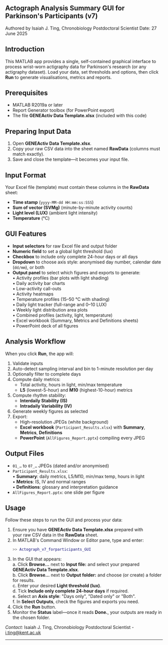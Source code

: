  Actograph Analysis  Summary GUI for Parkinson's Participants (v7)
 ------------------------------------------------------------------------
 Authored by Isaiah J. Ting, Chronobiology Postdoctoral Scientist
 Date: 27 June 2025

 ## Introduction
 This MATLAB app provides a single, self-contained graphical interface to
 process wrist-worn actigraphy data for Parkinson's research (or any
 actigraphy dataset). Load your data, set thresholds and options, then
 click **Run** to generate visualisations, metrics and reports.

 ## Prerequisites
 - MATLAB R2019a or later  
 - Report Generator toolbox (for PowerPoint export)  
 - The file **GENEActiv Data Template.xlsx** (included with this code)  

 ## Preparing Input Data
 1. Open **GENEActiv Data Template.xlsx**.  
 2. Copy your raw CSV data into the sheet named **RawData** (columns must match exactly).  
 3. Save and close the template—it becomes your input file.  

 ## Input Format
 Your Excel file (template) must contain these columns in the **RawData** sheet:  
 - **Time stamp** (`yyyy-MM-dd HH:mm:ss:SSS`)  
 - **Sum of vector (SVMg)** (minute-by-minute activity counts)  
 - **Light level (LUX)** (ambient light intensity)  
 - **Temperature** (°C)  

 ## GUI Features
 - **Input selectors** for raw Excel file and output folder  
 - **Numeric field** to set a global light threshold (lux)  
 - **Checkbox** to include only complete 24-hour days or all days  
 - **Dropdown** to choose axis style: anonymised day number, calendar date (`dd/mm`), or both  
 - **Output panel** to select which figures and exports to generate:  
   • Activity profiles (bar plots with light shading)  
   • Daily activity bar charts  
   • Low-activity call-outs  
   • Activity heatmaps  
   • Temperature profiles (15–50 °C with shading)  
   • Daily light tracker (full-range and 0–10 LUX)  
   • Weekly light distribution area plots  
   • Combined profiles (activity, light, temperature)  
   • Excel workbook (Summary, Metrics and Definitions sheets)  
   • PowerPoint deck of all figures  

 ## Analysis Workflow
 When you click **Run**, the app will:  
 1. Validate inputs  
 2. Auto-detect sampling interval and bin to 1-minute resolution per day  
 3. Optionally filter to complete days  
 4. Compute daily metrics:  
    - Total activity, hours in light, min/max temperature  
    - **L5** (lowest-5-hour) and **M10** (highest-10-hour) metrics  
 5. Compute rhythm stability:  
    - **Interdaily Stability (IS)**  
    - **Intradaily Variability (IV)**  
 6. Generate weekly figures as selected  
 7. Export:  
    - High-resolution JPEGs (white background)  
    - **Excel workbook** (`Participant_Results.xlsx`) with **Summary**, **Metrics**, **Definitions**  
    - **PowerPoint** (`AllFigures_Report.pptx`) compiling every JPEG  

 ## Output Files
 - `01_…` to `07_…` JPEGs (dated and/or anonymised)  
 - `Participant_Results.xlsx`:  
    • **Summary**: daily metrics, L5/M10, min/max temp, hours in light  
    • **Metrics**: IS, IV and normal ranges  
    • **Definitions**: glossary and interpretation guidance  
 - `AllFigures_Report.pptx`: one slide per figure  

 ## Usage
 Follow these steps to run the GUI and process your data:

 1. Ensure you have **GENEActiv Data Template.xlsx** prepared with  
    your raw CSV data in the **RawData** sheet.  
 2. In MATLAB's Command Window or Editor pane, type and enter:  
    ```matlab
    >> Actograph_v7_forparticipants_GUI
    ```  
 3. In the GUI that appears:  
    a. Click **Browse…** next to **Input file:** and select your prepared **GENEActiv Data Template.xlsx**.  
    b. Click **Browse…** next to **Output folder:** and choose (or create) a folder for results.  
    c. Enter your desired **Light threshold (lux)**.  
    d. Tick **Include only complete 24-hour days** if required.  
    e. Select an **Axis style**: "Days only", "Dated only" or "Both".  
    f. In **Select Outputs**, check the figures and exports you need.  
 4. Click the **Run** button.  
 5. Monitor the **Status** label—once it reads **Done.**, your outputs are ready in the chosen folder.  

 *Contact:* Isaiah J. Ting, Chronobiology Postdoctoral Scientist - i.ting@kent.ac.uk

 ------------------------------------------------------------------------  
